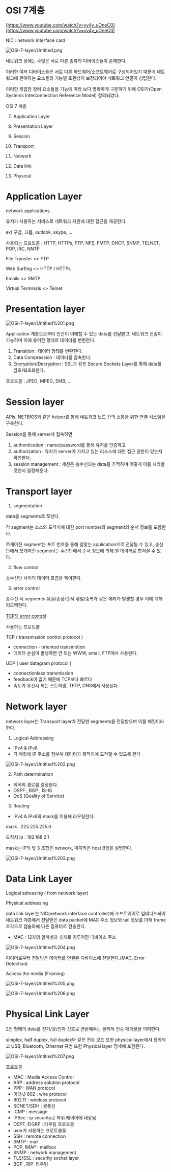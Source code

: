 # OSI 7계층

[https://www.youtube.com/watch?v=vv4y_uOneC0](https://www.youtube.com/watch?v=vv4y_uOneC0)

NIC : network interface card

![OSI-7-layer/Untitled.png](OSI-7-layer/Untitled.png)

네트워크 상에는 수많은 서로 다른 종류의 디바이스들이 존재한다.

이러한 여러 디바이스들은 서로 다른 하드웨어/소프트웨어로 구성되어있기 때문에 네트워크에 관여하는 요소들의 기능별 호환성이 보장되어야 네트워크 연결이 성립한다.

이러한 복잡한 장비 요소들을 기능에 따라 보다 명확하게 구분하기 위해 OSI가(Open Systems Interconnection Reference Model) 정의되었다.

OSI 7 계층

7. Application Layer

6. Presentation Layer

5. Session

4. Transport

3. Network 

2. Data link

1.  Physical

# Application Layer

network applications

유저가 사용하는 서비스로 네트워크 자원에 대한 접근을 제공한다.

ex) 구글, 크롬, outlook, skype, ...

사용되는 프로토콜 : HTTP, HTTPs, FTP, NFS, FMTP, DHCP, SNMP, TELNET, POP, IRC, NNTP

File Transfer <> FTP

Web Surfing <> HTTP / HTTPs

Emails <> SMTP

Virtual Terminals <> Telnet

# Presentation layer

![OSI-7-layer/Untitled%201.png](OSI-7-layer/Untitled%201.png)

Application 계층으로부터 인간이 이해할 수 있는 data를 전달받고,
네트워크 전송이 가능하며 이에 용이한 형태로 데이터를 변환한다.

1. Transition : 데이터 형태를 변환한다.
2. Data Compression : 데이터를 압축한다.
3. Encryption/Decryption : SSL과 같은 Secure Sockets Layer를 통해 data를 암호/복호화한다.

프로토콜 : JPEG, MPEG, SMB, ...

# Session layer

APIs, NETBIOS와 같은 helper를 통해 네트워크 노드 간의 소통을 위한 연결 시스템을 구축한다.

Session을 통해 server에 접속하면

1. authentication : name/password를 통해 유저를 인증하고
2. authorization : 유저가 server가 가지고 있는 리소스에 대한 접근 권한이 있는지 확인한다.
3. session management : 세션은 송수신되는 data를 추적하며 어떻게 이를 처리할 것인지 결정해준다.

# Transport layer

1. segmentation

data를 segments로 쪼갠다.

각 segment는 소스와 도착지에 대한 port number와 segment의 순서 정보를 포함한다.

쪼개어진 segment는 포트 번호를 통해 알맞는 application으로 전달될 수 있고, 송신단에서 쪼개어진 segment는 수신단에서  순서 정보에 의해 원 데이터로 합쳐질 수 있다.

2. flow control

송수신단 사이의 데이터 흐름을 제어한다.

3. error control

송수신 시 segments 유실/손상/순서 섞임/중복과 같은 에러가 발생할 경우 이에 대해 피드백한다.

[TCP의 error control](https://www.geeksforgeeks.org/error-control-in-tcp/)

사용하는 프로토콜

TCP ( transmission control protocol ) 

- connection - oriented transmittion
- 데이터 손실이 발생하면 안 되는 WWW, email, FTP에서 사용된다.

UDP ( user datagram protocol ) 

- connectionless transmission
- feedback이 없기 때문에 TCP보다 빠르다
- 속도가 우선시 되는 스트리밍, TFTP, DNS에서 사용된다.

# Network layer

network layer는 Transport layer가 전달한 segments를 전달받으며 이를 패킷이라 한다.

1. Logical Addressing

- IPv4 & IPv6
- 각 패킷에 IP 주소를 첨부해 데이터가 목적지에 도착할 수 있도록 한다

![OSI-7-layer/Untitled%202.png](OSI-7-layer/Untitled%202.png)

2. Path determination

- 최적의 경로를 결정한다.
- OSPF , BGP , IS-IS
- QoS (Quality of Service)

3. Routing

- IPv4 & IPv6와 mask를 이용해 라우팅한다.

mask : 225.225.225.0 

도착지 ip : 192.168.2.1 

mask는 IP의 앞 3 조합은 network, 마지막은 host B임을 설명한다.

![OSI-7-layer/Untitled%203.png](OSI-7-layer/Untitled%203.png)

# Data Link Layer

Logical adressing ( from network layer)

Physical addressing

data link layer는 NIC(network interface controller)에 소프트웨어로 임베디드되어 네트워크 계층에서 전달받은 data packet에 MAC 주소 정보와 tail 정보를 더해 frame 조각으로 캡슐화해 다른 컴퓨터로 전송한다.

- MAC : 12자의 알파벳과 숫자로 이루어진 디바이스 주소

![OSI-7-layer/Untitled%204.png](OSI-7-layer/Untitled%204.png)

미디어로부터 전달받은 데이터를 연결된 디바이스에 전달한다.(MAC, Error Detection)

Access the media (Framing)

![OSI-7-layer/Untitled%205.png](OSI-7-layer/Untitled%205.png)

![OSI-7-layer/Untitled%206.png](OSI-7-layer/Untitled%206.png)

# Physical Link Layer

2진 형태의 data를 전기/광/전자 신호로 변환해주는 물리적 전송 매개물을 의미한다.

simplex, half duplex, full duplex와 같은 전송 모드 또한 physical layer에서 정의되고 USB, Bluetooth, Ethernet 규범 또한 Physical layer 명세에 포함된다.

![OSI-7-layer/Untitled%207.png](OSI-7-layer/Untitled%207.png)


프로토콜

- MAC : Media Access Control
- ARP : address solution protocol
- PPP : WAN protocol
- 이더넷 802 : wire protocol
- 802.11 : wireless protocol
- SONET/SDH : 광통신
- ICMP : message
- IPSec : ip security로 하위 레이어에 내장됨
- OSPF, EIGRP : 라우팅 프로토콜
- user가 사용하는 프로토콜들
- SSH : remote connection
- SMTP : mail
- POP, IMAP : mailbox
- SNMP : network management
- TLS/SSL : security socket layer
- BGP , RIP: 라우팅
